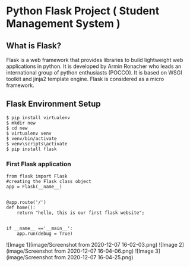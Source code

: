 #  Python Flask Project ( Student Management System )

## What is Flask?
Flask is a web framework that provides libraries to build lightweight web applications in python. It is developed by Armin Ronacher who leads an international group of python enthusiasts (POCCO). It is based on WSGI toolkit and jinja2 template engine. Flask is considered as a micro framework.

## Flask Environment Setup
```
$ pip install virtualenv
$ mkdir new   
$ cd new   
$ virtualenv venv  
$ venv/bin/activate  
$ venv\scripts\activate  
$ pip install flask 
```

### First Flask application
```
from flask import Flask
#creating the Flask class object 
app = Flask(__name__)


@app.route('/')
def home():
    return "hello, this is our first flask website";


if __name__ =='__main__':
    app.run(debug = True)
```

![Image 1](image/Screenshot from 2020-12-07 16-02-03.png)
![Image 2](image/Screenshot from 2020-12-07 16-04-06.png)
![Image 3](image/Screenshot from 2020-12-07 16-04-25.png)
